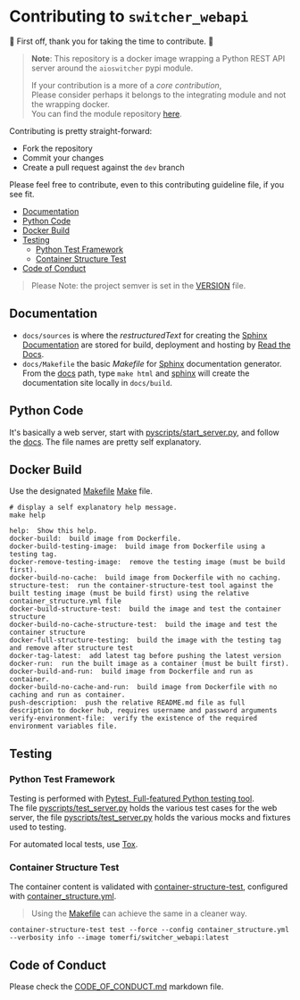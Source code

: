 # Contributing to `switcher_webapi`

:clap: First off, thank you for taking the time to contribute. :clap:

> **Note**: This repository is a docker image wrapping a Python REST API server around the
> `aioswitcher` pypi module.
>
> If your contribution is a more of a *core contribution*,</br>
> Please consider perhaps it belongs to the integrating module and not the wrapping docker.</br>
> You can find the module repository [here](https://github.com/TomerFi/aioswitcher).

Contributing is pretty straight-forward:

- Fork the repository
- Commit your changes
- Create a pull request against the `dev` branch

Please feel free to contribute, even to this contributing guideline file, if you see fit.

- [Documentation](#documentation)
- [Python Code](#python-code)
- [Docker Build](#docker-build)
- [Testing](#testing)
  - [Python Test Framework](#python-test-framework)
  - [Container Structure Test](#container-structure-test)
- [Code of Conduct](#code-of-conduct)

> Please Note: the project semver is set in the [VERSION](VERSION) file.

## Documentation

- `docs/sources` is where the *restructuredText* for creating the [Sphinx Documentation](http://www.sphinx-doc.org)
  are stored for build, deployment and hosting by [Read the Docs](https://readthedocs.org/).
- `docs/Makefile` the basic *Makefile* for [Sphinx](http://www.sphinx-doc.org)
  documentation generator. From the [docs](docs/) path, type `make html` and
  [sphinx](http://www.sphinx-doc.org) will create the documentation site locally in
  `docs/build`.

## Python Code

It's basically a web server, start with [pyscripts/start_server.py](pyscripts/start_server.py),
and follow the [docs](https://switcher-webapi.tomfi.info). The file names are pretty self explanatory.

## Docker Build

Use the designated [Makefile](Makefile) [Make](https://www.gnu.org/software/make/manual/make.html) file.

```shell
# display a self explanatory help message.
make help
```

```text
help:  Show this help.
docker-build:  build image from Dockerfile.
docker-build-testing-image:  build image from Dockerfile using a testing tag.
docker-remove-testing-image:  remove the testing image (must be build first).
docker-build-no-cache:  build image from Dockerfile with no caching.
structure-test:  run the container-structure-test tool against the built testing image (must be build first) using the relative container_structure.yml file
docker-build-structure-test:  build the image and test the container structure
docker-build-no-cache-structure-test:  build the image and test the container structure
docker-full-structure-testing:  build the image with the testing tag and remove after structure test
docker-tag-latest:  add latest tag before pushing the latest version
docker-run:  run the built image as a container (must be built first).
docker-build-and-run:  build image from Dockerfile and run as container.
docker-build-no-cache-and-run:  build image from Dockerfile with no caching and run as container.
push-description:  push the relative README.md file as full description to docker hub, requires username and password arguments
verify-environment-file:  verify the existence of the required environment variables file.
```

## Testing

### Python Test Framework

Testing is performed with [Pytest, Full-featured Python testing tool](https://docs.pytest.org).</br>
The file [pyscripts/test_server.py](pyscripts/test_server.py) holds the various test cases for the
web server, the file [pyscripts/test_server.py](pyscripts/conftest.py) holds the various mocks and
fixtures used to testing.

For automated local tests, use [Tox](https://tox.readthedocs.io).

### Container Structure Test

The container content is validated with
[container-structure-test](https://github.com/GoogleContainerTools/container-structure-test),
configured with [container_structure.yml](container_structure.yml).</br>

> Using the [Makefile](Makefile) can achieve the same in a cleaner way.

```shell
container-structure-test test --force --config container_structure.yml --verbosity info --image tomerfi/switcher_webapi:latest
```

## Code of Conduct

Please check the [CODE_OF_CONDUCT.md](CODE_OF_CONDUCT.md) markdown file.

